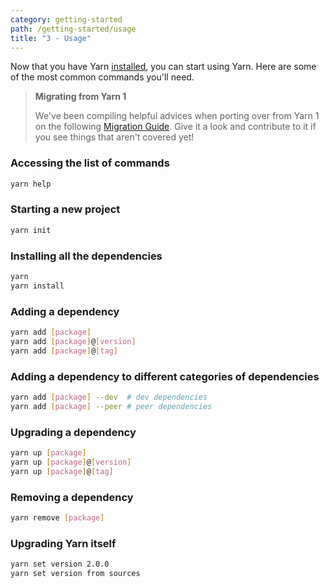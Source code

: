 ```yaml
---
category: getting-started
path: /getting-started/usage
title: "3 - Usage"
---
```


Now that you have Yarn [installed](/getting-started/install), you can start using Yarn. Here are some of the most common commands you'll need.

> **Migrating from Yarn 1**
>
> We've been compiling helpful advices when porting over from Yarn 1 on the following [Migration Guide](/advanced/migration). Give it a look and contribute to it if you see things that aren't covered yet!

### Accessing the list of commands

```bash
yarn help
```

### Starting a new project

```bash
yarn init
```

### Installing all the dependencies

```bash
yarn
yarn install
```

### Adding a dependency

```bash
yarn add [package]
yarn add [package]@[version]
yarn add [package]@[tag]
```

### Adding a dependency to different categories of dependencies

```bash
yarn add [package] --dev  # dev dependencies
yarn add [package] --peer # peer dependencies
```

### Upgrading a dependency

```bash
yarn up [package]
yarn up [package]@[version]
yarn up [package]@[tag]
```

### Removing a dependency

```bash
yarn remove [package]
```

### Upgrading Yarn itself

```bash
yarn set version 2.0.0
yarn set version from sources
```
